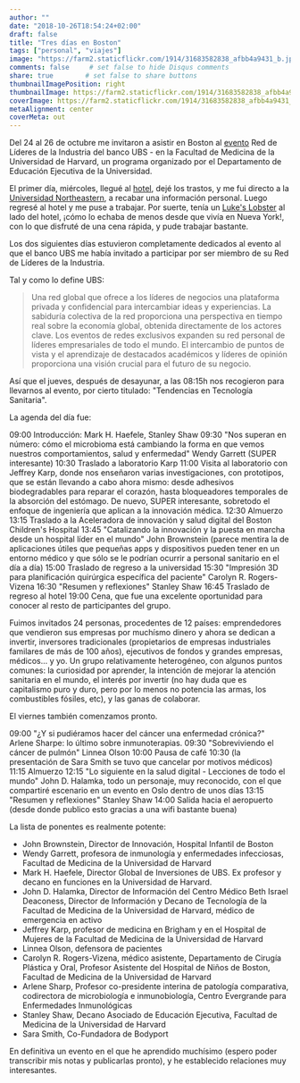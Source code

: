 ```yaml
---
author: ""
date: "2018-10-26T18:54:24+02:00"
draft: false
title: "Tres días en Boston"
tags: ["personal", "viajes"]
image: "https://farm2.staticflickr.com/1914/31683582838_afbb4a9431_b.jpg"
comments: false     # set false to hide Disqus comments
share: true        # set false to share buttons
thumbnailImagePosition: right
thumbnailImage: https://farm2.staticflickr.com/1914/31683582838_afbb4a9431_b.jpg
coverImage: https://farm2.staticflickr.com/1914/31683582838_afbb4a9431_b.jpg
metaAlignment: center
coverMeta: out
---
```


Del 24 al 26 de octubre me invitaron a asistir en Boston al [evento](https://uhnw.ubs.com/iln-boston-2018/home/) Red de Líderes de la Industria del banco UBS - en la Facultad de Medicina de la Universidad de Harvard, un programa organizado por el Departamento de Educación Ejecutiva de la Universidad.

<!--more-->

El primer día, miércoles, llegué al [hotel](https://www.lenoxhotel.com/), dejé los trastos, y me fui directo a la [Universidad Northeastern](http://www.northeastern.edu/), a recabar una información personal. Luego regresé al hotel y me puse a trabajar. Por suerte, tenía un [Luke's Lobster](https://www.lukeslobster.com) al lado del hotel, ¡cómo lo echaba de menos desde que vivía en Nueva York!, con lo que disfruté de una cena rápida, y pude trabajar bastante.

Los dos siguientes días estuvieron completamente dedicados al evento al que el banco UBS me había invitado a participar por ser miembro de su Red de Líderes de la Industria.

Tal y como lo define UBS:

> Una red global que ofrece a los líderes de negocios una plataforma privada y confidencial para intercambiar ideas y experiencias. La sabiduría colectiva de la red proporciona una perspectiva en tiempo real sobre la economía global, obtenida directamente de los actores clave. Los eventos de redes exclusivos expanden su red personal de líderes empresariales de todo el mundo. El intercambio de puntos de vista y el aprendizaje de destacados académicos y líderes de opinión proporciona una visión crucial para el futuro de su negocio.

Así que el jueves, después de desayunar, a las 08:15h nos recogieron para llevarnos al evento, por cierto titulado: "Tendencias en Tecnología Sanitaria".

La agenda del día fue:

09:00 Introducción: Mark H. Haefele, Stanley Shaw
09:30 "Nos superan en número: cómo el microbioma está cambiando la forma en que vemos nuestros comportamientos, salud y enfermedad" Wendy Garrett (SUPER interesante)
10:30 Traslado a laboratorio Karp
11:00 Visita al laboratorio con Jeffrey Karp, donde nos enseñaron varias investigaciones, con prototipos, que se están llevando a cabo ahora mismo: desde adhesivos biodegradables para reparar el corazón, hasta bloqueadores temporales de la absorción del estómago. De nuevo, SUPER interesante, sobretodo el enfoque de ingeniería que aplican a la innovación médica.
12:30 Almuerzo
13:15 Traslado a la Aceleradora de innovación y salud digital del Boston Children's Hospital
13:45 "Catalizando la innovación y la puesta en marcha desde un hospital líder en el mundo" John Brownstein (parece mentira la de aplicaciones útiles que pequeñas apps y dispositivos pueden tener en un entorno médico y que sólo se le podrían ocurrir a personal sanitario en el día a día)
15:00 Traslado de regreso a la universidad
15:30 "Impresión 3D para planificación quirúrgica específica del paciente" Carolyn R. Rogers-Vizena
16:30 "Resumen y reflexiones" Stanley Shaw
16:45 Traslado de regreso al hotel
19:00 Cena, que fue una excelente oportunidad para conocer al resto de participantes del grupo.

Fuimos invitados 24 personas, procedentes de 12 países: emprendedores que vendieron sus empresas por muchísmo dinero y ahora se dedican a invertir, inversores tradicionales (propietarios de empresas industriales familares de más de 100 años), ejecutivos de fondos y grandes empresas, médicos... y yo. Un grupo relativamente heterogéneo, con algunos puntos comunes: la curiosidad por aprender, la intención de mejorar la atención sanitaria en el mundo, el interés por invertir (no hay duda que es capitalismo puro y duro, pero por lo menos no potencia las armas, los combustibles fósiles, etc), y las ganas de colaborar.

El viernes también comenzamos pronto.

09:00 "¿Y si pudiéramos hacer del cáncer una enfermedad crónica?" Arlene Sharpe: lo último sobre inmunoterapias.
09:30 "Sobreviviendo el cáncer de pulmón" Linnea Olson
10:00 Pausa de café
10:30 (la presentación de Sara Smith se tuvo que cancelar por motivos médicos)
11:15 Almuerzo
12:15 "Lo siguiente en la salud digital - Lecciones de todo el mundo" John D. Halamka, todo un personaje, muy reconocido, con el que compartiré escenario en un evento en Oslo dentro de unos días
13:15 "Resumen y reflexiones" Stanley Shaw
14:00 Salida hacia el aeropuerto (desde donde publico esto gracias a una wifi bastante buena)

La lista de ponentes es realmente potente:

- John Brownstein, Director de Innovación, Hospital Infantil de Boston
- Wendy Garrett, profesora de inmunología y enfermedades infecciosas, Facultad de Medicina de la Universidad de Harvard
- Mark H. Haefele, Director Global de Inversiones de UBS. Ex profesor y decano en funciones en la Universidad de Harvard.
- John D. Halamka, Director de Información del Centro Médico Beth Israel Deaconess, Director de Información y Decano de Tecnología de la Facultad de Medicina de la Universidad de Harvard, médico de emergencia en activo
- Jeffrey Karp, profesor de medicina en Brigham y en el Hospital de Mujeres de la Facultad de Medicina de la Universidad de Harvard
- Linnea Olson, defensora de pacientes
- Carolyn R. Rogers-Vizena, médico asistente, Departamento de Cirugía Plástica y Oral, Profesor Asistente del Hospital de Niños de Boston, Facultad de Medicina de la Universidad de Harvard
- Arlene Sharp, Profesor co-presidente interina de patología comparativa, codirectora de microbiología e inmunobiología, Centro Evergrande para Enfermedades Inmunológicas
- Stanley Shaw, Decano Asociado de Educación Ejecutiva, Facultad de Medicina de la Universidad de Harvard
- Sara Smith, Co-Fundadora de Bodyport

En definitiva un evento en el que he aprendido muchísimo (espero poder transcribir mis notas y publicarlas pronto), y he establecido relaciones muy interesantes.

<div id="flickrembed"></div><div style="position:absolute; top:-70px; display:block; text-align:center; z-index:-1;"></div><script src='https://flickrembed.com/embed_v2.js.php?source=flickr&layout=responsive&input=www.flickr.com/photos/jcortell/albums/72157701248962321&sort=5&by=album&theme=default&scale=fill&limit=100&skin=default&autoplay=true'></script>
